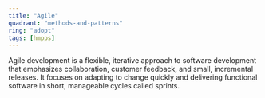 ```yaml
---
title: "Agile"
quadrant: "methods-and-patterns"
ring: "adopt"
tags: [hmpps]
---
```


Agile development is a flexible, iterative approach to software development that emphasizes collaboration, customer feedback, and small, incremental releases. It focuses on adapting to change quickly and delivering functional software in short, manageable cycles called sprints.

